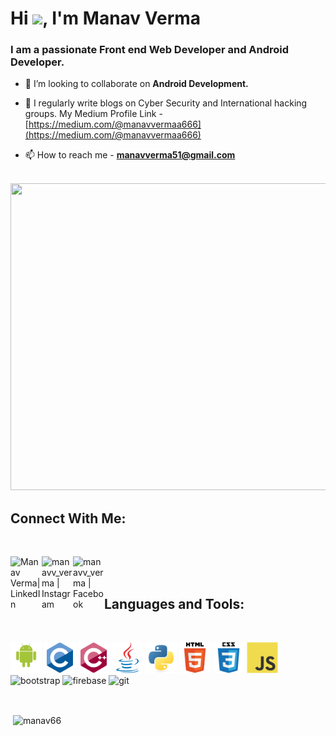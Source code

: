 <h1 align="left">Hi  <img src="https://media.giphy.com/media/hvRJCLFzcasrR4ia7z/giphy.gif" width="25px">, I'm Manav Verma</h1>
<h3 align="left">I am a passionate Front end Web Developer and Android Developer.</h3>


- 👯 I’m looking to collaborate on **Android Development.**

- 📝 I regularly write blogs on Cyber Security and International hacking groups. My Medium Profile Link - [https://medium.com/@manavvermaa666](https://medium.com/@manavvermaa666)

- 📫 How to reach me - **manavverma51@gmail.com** 

<br />

<img src="https://camo.githubusercontent.com/505c2c03a5b20dcc664ce9a0dbdce638ea0a8a85fc39e613c0f4a2f545dd67b1/68747470733a2f2f6d69726f2e6d656469756d2e636f6d2f6d61782f3638302f302a37513379765349765f7430696f4a2d5a2e676966" width="780px" height="491px" />

<h2 align="left">Connect With Me:</h2>
<br />

[<img align="left" alt="Manav Verma| LinkedIn" width="50px" src="https://cdn0.iconfinder.com/data/icons/flat-social-media-icons-set-round-style-1/550/linkedin-512.png" />][linkedin]
[<img align="left" alt="manavv_verma | Instagram"  width="50px" src="https://i.pinimg.com/originals/ce/10/4e/ce104e6527a9a9ea6a725b558a56ef9b.png" />][instagram]
[<img align="left" alt="manavv_verma | Facebook" width="50px" src="https://cdn3.iconfinder.com/data/icons/capsocial-round/500/facebook-512.png" />][facebook]

<br />
<br />

<h2 align="left">Languages and Tools:</h2>
<br />
<p align="left"> <a target="_blank"> <img src="https://raw.githubusercontent.com/devicons/devicon/master/icons/android/android-original-wordmark.svg" alt="android" width="50"/> </a>
<a align="left" target="_blank"> <img src="https://raw.githubusercontent.com/devicons/devicon/master/icons/c/c-original.svg" alt="c" width="50""/> </a>
<a align="left" target="_blank"> <img src="https://raw.githubusercontent.com/devicons/devicon/master/icons/cplusplus/cplusplus-original.svg" alt="cplusplus" width="50"/> </a>
<a align="left" target="_blank"> <img src="https://raw.githubusercontent.com/devicons/devicon/master/icons/java/java-original.svg" alt="java" width="50"/> </a> 
<a align="left" target="_blank"> <img src="https://raw.githubusercontent.com/devicons/devicon/master/icons/python/python-original.svg" alt="python" width="50"/> </a> 
<a align="left" target="_blank"> <img src="https://raw.githubusercontent.com/devicons/devicon/master/icons/html5/html5-original-wordmark.svg" alt="html5" width="50"/> </a>
<a align="left" target="_blank"> <img src="https://raw.githubusercontent.com/devicons/devicon/master/icons/css3/css3-original-wordmark.svg" alt="css3" width="50"/> </a> 
<a align="left" target="_blank"> <img src="https://raw.githubusercontent.com/devicons/devicon/master/icons/javascript/javascript-original.svg" alt="javascript" width="50"/> </a> 
<a align="left" target="_blank"> <img src="https://camo.githubusercontent.com/bec2c92468d081617cb3145a8f3d8103e268bca400f6169c3a68dc66e05c971e/68747470733a2f2f76352e676574626f6f7473747261702e636f6d2f646f63732f352e302f6173736574732f6272616e642f626f6f7473747261702d6c6f676f2d736861646f772e706e67" alt="bootstrap" width="50"/> </a> 
<a align="left" target="_blank"> <img src="https://www.vectorlogo.zone/logos/firebase/firebase-icon.svg" alt="firebase" width="50"/> </a> 
<a align="left" target="_blank"> <img src="https://www.vectorlogo.zone/logos/git-scm/git-scm-icon.svg" alt="git" width="50"/> </a>  
</p>
  
<br />

<p>&nbsp;<img align="center" src="https://github-readme-stats.vercel.app/api?username=manav66&show_icons=true&locale=en" alt="manav66" /></p>

[instagram]: https://instagram.com/manavv_verma
[linkedin]: https://www.linkedin.com/in/manav-verma-263761201/
[facebook]: https://www.facebook.com/manavverma51/
